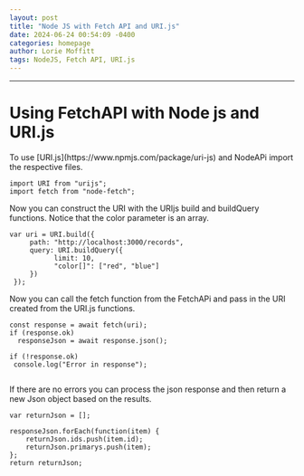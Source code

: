 ```yaml
---
layout: post
title: "Node JS with Fetch API and URI.js"
date: 2024-06-24 00:54:09 -0400
categories: homepage
author: Lorie Moffitt
tags: NodeJS, Fetch API, URI.js
---
```

---
<h1>Using FetchAPI with Node js and URI.js</h1>
To use [URI.js](https://www.npmjs.com/package/uri-js) and NodeAPi import the respective files. 



```
import URI from "urijs";
import fetch from "node-fetch";
```


Now you can construct the URI with the URIjs build and buildQuery functions. Notice that the color parameter is an array. 

```
var uri = URI.build({
     path: "http://localhost:3000/records",
     query: URI.buildQuery({
           limit: 10,
           "color[]": ["red", "blue"]
     })
 });
```

Now you can call the fetch function from the FetchAPi and pass in the URI created from the URI.js functions. 

```
const response = await fetch(uri);
if (response.ok)
  responseJson = await response.json();

if (!response.ok) 
 console.log("Error in response");


```

If there are no errors you can process the json response and then return a new Json object based on the results. 

```
var returnJson = [];

responseJson.forEach(function(item) {
    returnJson.ids.push(item.id);
    returnJson.primarys.push(item);
};
return returnJson;
```


